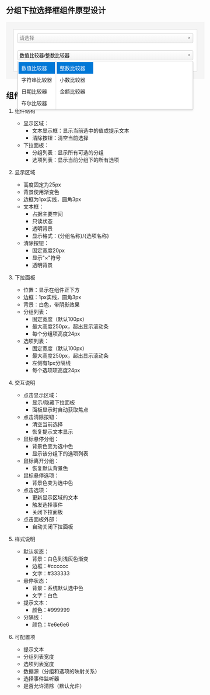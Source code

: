 ## 分组下拉选择框组件原型设计

<div style="width: 100%; padding: 20px; background: #f5f5f5;">
<div style="border: 1px solid #ddd; padding: 10px; background: white;">
    <!-- 未展开状态 -->
    <div style="margin-bottom: 20px;">
        <div style="border: 1px solid #ccc; border-radius: 3px; background: linear-gradient(to bottom, #ffffff 0%, #f2f2f2 100%); height: 25px; display: flex; align-items: center;">
            <input type="text" readonly placeholder="请选择" style="flex: 1; border: none; background: transparent; padding: 0 5px; cursor: pointer;">
            <button style="width: 20px; border: none; background: transparent; color: #666; font-size: 12px; cursor: pointer;">×</button>
        </div>
    </div>


<!-- 展开状态 -->
<div style="margin-bottom: 20px;">
        <div style="border: 1px solid #ccc; border-radius: 3px; background: linear-gradient(to bottom, #ffffff 0%, #f2f2f2 100%); height: 25px; display: flex; align-items: center;">
            <input type="text" readonly value="数值比较器/整数比较器" style="flex: 1; border: none; background: transparent; padding: 0 5px; cursor: pointer;">
            <button style="width: 20px; border: none; background: transparent; color: #666; font-size: 12px; cursor: pointer;">×</button>
        </div>
        <!-- 下拉面板 -->
        <div style="position: relative;">
            <div style="position: absolute; top: 2px; left: 0; right: 0; border: 1px solid #c4c4c4; border-radius: 3px; background: white; box-shadow: 0 2px 4px rgba(0,0,0,0.1); display: flex;">
                <!-- 分组列表 -->
                <div style="width: 100px; max-height: 250px; overflow-y: auto; padding: 2px;">
                    <div style="padding: 4px 8px; height: 24px; display: flex; align-items: center; background: #0078d7; color: white;">数值比较器</div>
                    <div style="padding: 4px 8px; height: 24px; display: flex; align-items: center;">字符串比较器</div>
                    <div style="padding: 4px 8px; height: 24px; display: flex; align-items: center;">日期比较器</div>
                    <div style="padding: 4px 8px; height: 24px; display: flex; align-items: center;">布尔比较器</div>
                </div>
                <!-- 选项列表 -->
                <div style="width: 100px; max-height: 250px; overflow-y: auto; padding: 2px; border-left: 1px solid #e6e6e6;">
                    <div style="padding: 4px 8px; height: 24px; display: flex; align-items: center; background: #0078d7; color: white;">整数比较器</div>
                    <div style="padding: 4px 8px; height: 24px; display: flex; align-items: center;">小数比较器</div>
                    <div style="padding: 4px 8px; height: 24px; display: flex; align-items: center;">金额比较器</div>
                </div>
            </div>
        </div>
    </div>
</div>
</div>

## 组件说明

1. 组件结构
   - 显示区域：
     * 文本显示框：显示当前选中的值或提示文本
     * 清除按钮：清空当前选择
   - 下拉面板：
     * 分组列表：显示所有可选的分组
     * 选项列表：显示当前分组下的所有选项

2. 显示区域
   - 高度固定为25px
   - 背景使用渐变色
   - 边框为1px实线，圆角3px
   - 文本框：
     * 占据主要空间
     * 只读状态
     * 透明背景
     * 显示格式：{分组名称}/{选项名称}
   - 清除按钮：
     * 固定宽度20px
     * 显示"×"符号
     * 透明背景

3. 下拉面板
   - 位置：显示在组件正下方
   - 边框：1px实线，圆角3px
   - 背景：白色，带阴影效果
   - 分组列表：
     * 固定宽度（默认100px）
     * 最大高度250px，超出显示滚动条
     * 每个分组项高度24px
   - 选项列表：
     * 固定宽度（默认100px）
     * 最大高度250px，超出显示滚动条
     * 左侧有1px分隔线
     * 每个选项项高度24px

4. 交互说明
   - 点击显示区域：
     * 显示/隐藏下拉面板
     * 面板显示时自动获取焦点
   - 点击清除按钮：
     * 清空当前选择
     * 恢复提示文本显示
   - 鼠标悬停分组：
     * 背景色变为选中色
     * 显示该分组下的选项列表
   - 鼠标离开分组：
     * 恢复默认背景色
   - 鼠标悬停选项：
     * 背景色变为选中色
   - 点击选项：
     * 更新显示区域的文本
     * 触发选择事件
     * 关闭下拉面板
   - 点击面板外部：
     * 自动关闭下拉面板

5. 样式说明
   - 默认状态：
     * 背景：白色到浅灰色渐变
     * 边框：#cccccc
     * 文字：#333333
   - 悬停状态：
     * 背景：系统默认选中色
     * 文字：白色
   - 提示文本：
     * 颜色：#999999
   - 分隔线：
     * 颜色：#e6e6e6

6. 可配置项
   - 提示文本
   - 分组列表宽度
   - 选项列表宽度
   - 数据源（分组和选项的映射关系）
   - 选择事件监听器
   - 是否允许清除（默认允许）
